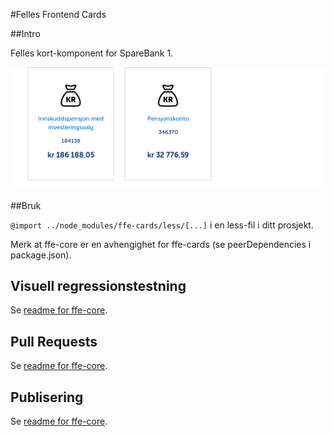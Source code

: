 #Felles Frontend Cards

##Intro

Felles kort-komponent for SpareBank 1.

![exempel](visual-tests/baseline-screenshots/index/plain/firefox.png)

##Bruk

<code>@import ../node_modules/ffe-cards/less/[...]</code> i en less-fil i ditt prosjekt.

Merk at ffe-core er en avhengighet for ffe-cards (se peerDependencies i package.json).

## Visuell regressionstestning
Se [readme for ffe-core](https://stash.intern.sparebank1.no/projects/FFE/repos/ffe-core/browse/README.md).

## Pull Requests
Se [readme for ffe-core](https://stash.intern.sparebank1.no/projects/FFE/repos/ffe-core/browse/README.md).

## Publisering
Se [readme for ffe-core](https://stash.intern.sparebank1.no/projects/FFE/repos/ffe-core/browse/README.md).
